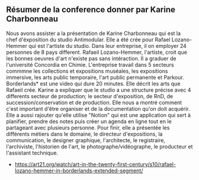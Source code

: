 ## Résumer de la conference donner par Karine Charbonneau ##

Nous avons assister a la présentation de Karine Charbonneau qui est la chef d'éxposition du studio Antimodular. Elle a été crée pour Rafael Lozano-Hemmer qui est l'artiste du studio. Dans leur entreprise, il on employer 24 personnes de 8 pays different. Rafaeil Lozano-Hemmer, l'artiste, croit que les bonnes oeuvres d'art n'existe pas sans intéraction. Il a graduer de l'université Concordia en Chimie. L'entreprise travail dans 5 secteurs commmne les collections et expositions muséales, les expositions immersive, les arts public temporaire, l'art public permanente et Parkour. Borderlands* est une video qui dure 20 minutes. Elle décrit les arts que Rafaeil crée. Karine a expliquer que le studio a une structure précise avec 4 differents secteur de production; le secteur d'exposition, de RnD, de succession/conservation et de production. Elle nous a montré comment c'est important d'être organiser et de la documentation qu'on doit acquérir. Elle a aussi rajouter qu'elle utilise "Notion" qui est une application qui sert à planifier, prendre des notes puis créer un agenda en ligne tout en le partageant avec plusieurs personne. Pour finir, elle a présentée les différents métiers dans le domaine, le directeur d'expositions, la communication, le designer graphique, l'architecte, le registraire, l'archiviste, l'historien de l'art, le photographe/vidéographe, le producteur et l'assistant technique.
* https://art21.org/watch/art-in-the-twenty-first-century/s10/rafael-lozano-hemmer-in-borderlands-extended-segment/
